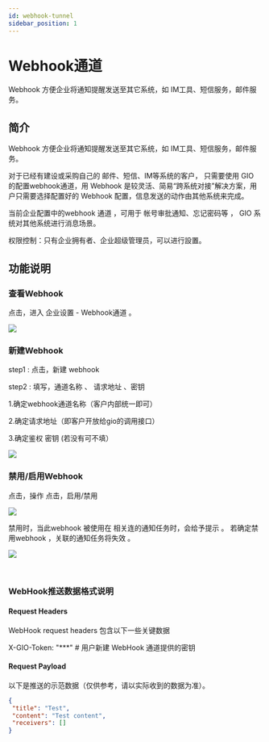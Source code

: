 ```yaml
---
id: webhook-tunnel
sidebar_position: 1
---
```


# Webhook通道

Webhook 方便企业将通知提醒发送至其它系统，如 IM工具、短信服务，邮件服务。


## 简介[](#jian-jie)

Webhook 方便企业将通知提醒发送至其它系统，如 IM工具、短信服务，邮件服务。

对于已经有建设或采购自己的 邮件、短信、IM等系统的客户， 只需要使用 GIO 的配置webhook通道，用 Webhook 是较灵活、简易“跨系统对接”解决方案，用户只需要选择配置好的 Webhook 配置，信息发送的动作由其他系统来完成。

当前企业配置中的webhook 通道 ，可用于 帐号审批通知、忘记密码等 ， GIO 系统对其他系统进行消息场景。

权限控制：只有企业拥有者、企业超级管理员，可以进行設置。


## 功能说明[](#gong-neng-shuo-ming)

### 查看Webhook[](#cha-kan-webhook)

点击，进入 企业设置 - Webhook通道 。

![](https://3953104361-files.gitbook.io/~/files/v0/b/gitbook-legacy-files/o/assets%2F-M2qbZInaXgdm8kkNosp%2F-MkHC9wqJ-tGbBb7Luvn%2F-MkHCFND6d_ZDRDSfxpN%2Fimage.png?alt=media&token=58bcfc31-f934-4575-9d48-8174066642d6)


### 新建Webhook[](#xin-jian-webhook)

step1 : 点击，新建 webhook

step2 : 填写，通道名称 、 请求地址 、密钥

1.确定webhook通道名称（客户内部统一即可）

2.确定请求地址（即客户开放给gio的调用接口）

3.确定鉴权 密钥 (若没有可不填）

![](https://3953104361-files.gitbook.io/~/files/v0/b/gitbook-legacy-files/o/assets%2F-M2qbZInaXgdm8kkNosp%2F-MkHC9wqJ-tGbBb7Luvn%2F-MkHCJe25XUf919XnT3_%2Fimage.png?alt=media&token=38cfbcb3-86e9-4caf-b117-8a3b9c22f24c)


### 禁用/启用Webhook[](#jin-yong-qi-yong-webhook)

点击，操作 点击，启用/禁用

![](https://3953104361-files.gitbook.io/~/files/v0/b/gitbook-legacy-files/o/assets%2F-M2qbZInaXgdm8kkNosp%2F-MkHC9wqJ-tGbBb7Luvn%2F-MkHCO7wrgp-pB-iuMOa%2Fimage.png?alt=media&token=e79f91ea-e50a-47d1-be60-3ba70ab299f7)

禁用时，当此webhook 被使用在 相关连的通知任务时，会给予提示 。 若确定禁用webhook ，关联的通知任务将失效 。

![](https://3953104361-files.gitbook.io/~/files/v0/b/gitbook-legacy-files/o/assets%2F-M2qbZInaXgdm8kkNosp%2F-MkHC9wqJ-tGbBb7Luvn%2F-MkHCSzmXp3HtdCDVmFj%2Fimage.png?alt=media&token=36ed4172-d6ab-4ec0-84df-9e67b56319e1)

​
### WebHook推送数据格式说明[](#webhook-tui-song-shu-ju-ge-shi-shuo-ming)

#### Request Headers[](#request-headers)

WebHook request headers 包含以下一些关键数据

X-GIO-Token: "***" # 用户新建 WebHook 通道提供的密钥

#### Request Payload[](#request-payload)

以下是推送的示范数据（仅供参考，请以实际收到的数据为准）。

```json
{
 "title": "Test",
 "content": "Test content",
 "receivers": [] 
}
```
